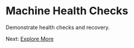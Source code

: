 # Machine Health Checks

Demonstrate health checks and recovery.

Next: [Explore More](../03-explore.md)